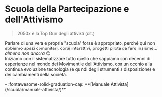 # Scuola della Partecipazione e dell'Attivismo

> 2050x è la Top Gun degli attivisti (cit.)

Parlare di una vera e propria "scuola" forse è appropriato, perché qui non abbiamo spazi comunitari, corsi interattivi, progetti pilota da fare insieme... _almeno non ancora_ :wink:  
Iniziamo con il sistematizzare tutto quello che sappiamo con decenni di esperienze nel mondo dei Movimenti e dell'Attivismo, con un occhio alla continua evoluzione tecnologia (e quindi degli strumenti a disposizione) e dei cambiamenti della società.

<div class="grid cards" markdown>
- :fontawesome-solid-graduation-cap: **[Manuale Attivista](/scuola/manuale-attivista/)**  
</div>